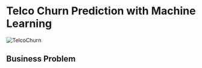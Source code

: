 # Telco Churn Prediction with Machine Learning
![TelcoChurn](https://user-images.githubusercontent.com/84645968/217059544-0e4bf3e3-b5b3-4f37-a108-8ccd7573810e.png)
## Business Problem
